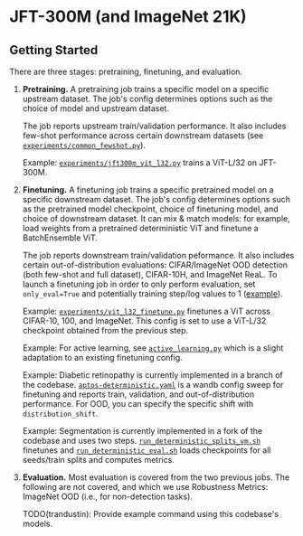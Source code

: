 # JFT-300M (and ImageNet 21K)

## Getting Started

There are three stages: pretraining, finetuning, and evaluation.

1. __Pretraining.__  A pretraining job trains a specific model on a specific
upstream dataset. The job's config determines options such as the choice of
model and upstream dataset.

    The job reports upstream train/validation performance. It also includes few-shot
    performance across certain downstream datasets (see
    [`experiments/common_fewshot.py`](experiments/common_fewshot.py)).

    Example:
    [`experiments/jft300m_vit_l32.py`](experiments/jft300m_vit_l32.py) trains a
    ViT-L/32 on JFT-300M.

2. __Finetuning.__ A finetuning job trains a specific pretrained model on a
specific downstream dataset. The job's config determines options such as the
pretrained model checkpoint, choice of finetuning model, and choice of
downstream dataset. It can mix & match models: for example, load weights from a
pretrained deterministic ViT and finetune a BatchEnsemble ViT.

    The job reports downstream train/validation peformance. It also includes
    certain out-of-distribution evaluations: CIFAR/ImageNet OOD detection (both
    few-shot and full dataset), CIFAR-10H, and ImageNet ReaL. To launch a
    finetuning job in order to only perform evaluation, set `only_eval=True` and
    potentially training step/log values to 1
    ([example](experiments/imagenet21k_vit_base16_eval_imagenet.py)).

    Example:
    [`experiments/vit_l32_finetune.py`](experiments/vit_l32_finetune.py)
    finetunes a ViT across CIFAR-10, 100, and ImageNet. This config is set
    to use a ViT-L/32 checkpoint obtained from the previous step.

    Example: For active learning, see [`active_learning.py`](active_learning.py)
    which is a slight adaptation to an existing finetuning config.

    Example: Diabetic retinopathy is currently implemented in a branch of the
    codebase.
    [`aptos-deterministic.yaml`](https://github.com/google/uncertainty-baselines/blob/drd-vit-i21k/baselines/diabetic_retinopathy_detection/experiments/vit16_finetune/aptos-deterministic.yaml)
    is a wandb config sweep for finetuning and reports train, validation, and
    out-of-distribution performance. For OOD, you can specify the specific shift
    with `distribution_shift`.

    Example: Segmentation is currently implemented in a fork of the codebase and
    uses two steps.
    [`run_deterministic_splits_vm.sh`](https://github.com/ekellbuch/uncertainty-baselines/blob/add_umetrics/experimental/cityscapes/run_deterministic_splits_vm.sh)
    finetunes and
    [`run_deterministic_eval.sh`](https://github.com/ekellbuch/uncertainty-baselines/blob/add_umetrics/experimental/cityscapes/run_deterministic_eval.sh)
    loads checkpoints for all seeds/train splits and computes metrics.

3. __Evaluation.__ Most evaluation is covered from the two previous jobs. The
following are not covered, and which we use Robustness Metrics: ImageNet OOD
(i.e., for non-detection tasks).

    TODO(trandustin): Provide example command using this codebase's models.
